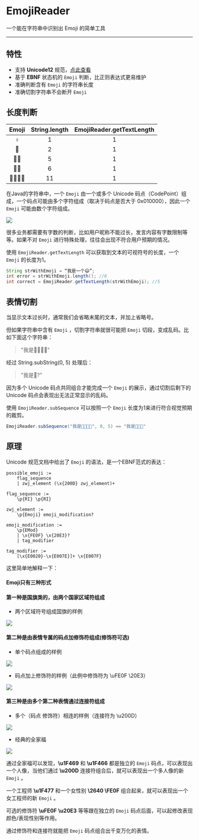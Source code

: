 # EmojiReader

一个能在字符串中识别出 Emoji 的简单工具

---

## 特性
- 支持 **Unicode12** 规范，[点此查看][1]
- 基于 **EBNF** 状态机的 `Emoji` 判断，比正则表达式更易维护
- 准确判断含有 `Emoji` 的字符串长度
- 准确切割字符串不会断开 `Emoji`

## 长度判断

| Emoji | String.length | EmojiReader.getTextLength |
| :----:| :----: | :----: |
| ♀ | 1 | 1 |
| 🙂 | 2 | 1 |
|👱‍♂|5|1|
|🏳️‍🌈|6|1|
| 👨‍👩‍👦‍👦 | 11| 1 |

在Java的字符串中，一个 `Emoji` 由一个或多个 Unicode 码点（CodePoint）组成，一个码点可能由多个字符组成（取决于码点是否大于 0x010000），因此一个 `Emoji` 可能由数个字符组成。

![](https://i.imgur.com/80mqGiP.png)

很多业务都需要有字数的判断，比如用户昵称不能过长，发言内容有字数限制等等。如果不对 `Emoji` 进行特殊处理，往往会出现不符合用户预期的情况。

使用 ``EmojiReader.getTextLength`` 可以获取到文本的可视符号的长度，一个 `Emoji` 的长度为1。

```Java
String strWithEmoji = “我是一个😃”;
int error = strWithEmoji.length(); //6
int correct = EmojiReader.getTextLength(strWithEmoji); //5
```

## 表情切割

当显示文本过长时，通常我们会省略末尾的文本，并加上省略号。

但如果字符串中含有 `Emoji` ，切割字符串就很可能把 `Emoji` 切段，变成乱码。比如下面这个字符串：

> "我是🙂😐😎💏"

经过 String.subString(0, 5) 处理后：

> "我是🙂?"

因为多个 Unicode 码点共同组合才能完成一个 `Emoji` 的展示，通过切割后剩下的 Unicode 码点会表现出无法正常显示的乱码。

使用 `EmojiReader.subSequence` 可以按照一个 `Emoji` 长度为1来进行符合视觉预期的裁剪。

```Java
EmojiReader.subSequence("我是🙂😐😎💏", 0, 5) == "我是🙂😐😎"
```

## 原理

Unicode 规范文档中给出了 `Emoji` 的语法，是一个EBNF范式的表达：

```
possible_emoji :=
    flag_sequence
    | zwj_element (\x{200D} zwj_element)+
     
flag_sequence :=
    \p{RI} \p{RI}
     
zwj_element :=
    \p{Emoji} emoji_modification?

emoji_modification :=
    \p{EMod}
    | \x{FE0F} \x{20E3}?
    | tag_modifier

tag_modifier :=
    [\x{E0020}-\x{E007E}]+ \x{E007F}
```

这里简单地解释一下：

#### Emoji只有三种形式

#### 第一种是国旗类的，由两个国家区域符组成

- 两个区域符号组成国旗的样例

![](https://i.imgur.com/xpq4Yna.png)

#### 第二种是由表情专属的码点加修饰符组成(修饰符可选)

- 单个码点组成的样例

![](https://i.imgur.com/qst8FhQ.png)

- 码点加上修饰符的样例（此例中修饰符为 \uFE0F \20E3）

![](https://i.imgur.com/RdAGQL9.png)


#### 第三种是由多个第二种表情通过连接符组成

- 多个（码点 修饰符）相连的样例（连接符为 \u200D）

![](https://i.imgur.com/I5QNPGq.png)

- 经典的全家福

![](https://i.imgur.com/JTZknIw.png)

通过全家福可以发现，**\u1F469** 和 **\u1F466** 都是独立的 `Emoji` 码点，可以表现出一个人像，当他们通过 **\u200D** 连接符组合后，就可以表现出一个多人像的新 `Emoji` 。

一个工程师 **\u1F477** 和一个女性别 **\2640 \FE0F** 组合起来，就可以表现出一个女工程师的新 `Emoji` 。

可选的修饰符 **\uFE0F** **\u20E3** 等等跟在独立的 `Emoji` 码点后面，可以起修改表现颜色/表现性别等作用。

通过修饰符和连接符就能把 `Emoji` 码点组合出千变万化的表情。




  [1]: https://www.unicode.org/reports/tr51/
